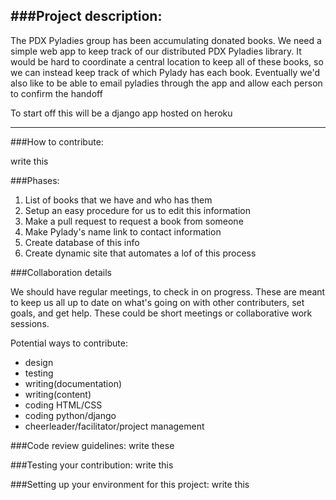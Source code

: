 ###Project description:
---
The PDX Pyladies group has been accumulating donated books. We need a simple web app to keep track of our distributed PDX Pyladies library. It would be hard to coordinate a central location to keep all of these books, so we can instead keep track of which Pylady has each book. Eventually we'd also like to be able to email pyladies through the app and allow each person to confirm the handoff

To start off this will be a django app hosted on heroku

---
###How to contribute:

write this


###Phases:


1. List of books that we have and who has them 
2. Setup an easy procedure for us to edit this information
3. Make a pull request to request a book from someone
4. Make Pylady's name link to contact information
5. Create database of this info
6. Create dynamic site that automates a lof of this process


###Collaboration details

We should have regular meetings, to check in on progress. These are meant to keep us all up to date on what's going on with other contributers, set goals, and get help. These could be short meetings or collaborative work sessions.

Potential ways to contribute:

* design
* testing
* writing(documentation)
* writing(content)
* coding HTML/CSS
* coding python/django
* cheerleader/facilitator/project management

###Code review guidelines:
write these

###Testing your contribution:
write this

###Setting up your environment for this project:
write this



